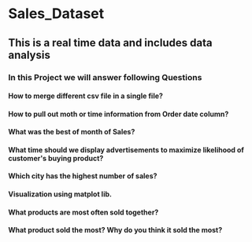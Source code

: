 # Sales_Dataset
## This is a real time data and includes data analysis
### In this Project we will answer following Questions
#### How to merge different csv file in a single file?
#### How to pull out moth or time information from Order date column?
#### What was the best of month of Sales?
#### What time should we display advertisements to maximize likelihood of customer's buying product?
#### Which city has the highest number of sales?
#### Visualization using matplot lib.
#### What products are most often sold together?
#### What product sold the most? Why do you think it sold the most?
